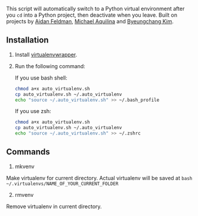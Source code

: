 This script will automatically switch to a Python virtual environment after you `cd` into a Python project, then deactivate when you leave.
Built on projects by
[Aidan Feldman](https://github.com/MichaelAquilina/zsh-autoswitch-virtualenv),
[Michael Aquilina](https://gist.github.com/afeld/4aefc7c9493f1519e141f52b40dc6479) and
[Byeungchang Kim](https://github.com/bckim92/zsh-autoswitch-conda).

## Installation

1. Install [virtualenvwrapper](https://virtualenvwrapper.readthedocs.io).
2. Run the following command:

    If you use bash shell:

    ```bash
    chmod a+x auto_virtualenv.sh
    cp auto_virtualenv.sh ~/.auto_virtualenv
    echo "source ~/.auto_virtualenv.sh" >> ~/.bash_profile
    ```

    If you use zsh:

    ```bash
    chmod a+x auto_virtualenv.sh
    cp auto_virtualenv.sh ~/.auto_virtualenv
    echo "source ~/.auto_virtualenv.sh" >> ~/.zshrc
    ```

## Commands

1. mkvenv

Make virtualenv for current directory.
Actual virtualenv will be saved at
    ```bash
    ~/.virtualenvs/NAME_OF_YOUR_CURRENT_FOLDER
    ```

2. rmvenv

Remove virtualenv in current directory.

